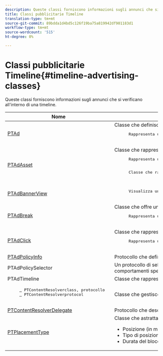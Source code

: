 ```yaml
---
description: Queste classi forniscono informazioni sugli annunci che si verificano all'interno di una timeline.
title: Classi pubblicitarie Timeline
translation-type: tm+mt
source-git-commit: 89bdda1d4bd5c126f19ba75a819942df901183d1
workflow-type: tm+mt
source-wordcount: '515'
ht-degree: 0%

---
```



# Classi pubblicitarie Timeline{#timeline-advertising-classes}

Queste classi forniscono informazioni sugli annunci che si verificano all&#39;interno di una timeline.

<table frame="all" colsep="1" rowsep="1" id="table_1A59E777BA99466793D586286F19E933"> 
 <thead> 
  <tr rowsep="1"> 
   <th colname="1" class="entry"> Nome </th> 
   <th colname="2" class="entry"> Descrizione </th> 
  </tr> 
 </thead>
 <tbody> 
  <tr rowsep="1"> 
   <td colname="1"><a href="https://help.adobe.com/en_US/primetime/api/psdk/appledoc/Classes/PTAd.html" format="html" scope="external"> PTAd</a> </td> 
   <td colname="2">Classe che definisce l’astrazione dell’annuncio e contiene tutte le informazioni sull’annuncio. È definito da un ID univoco, una durata e un MediaResource. MediaResource contiene l'URL in cui si trova il contenuto effettivo dell'annuncio. 
    <pre>
      Rappresenta una risorsa lineare primaria unita al contenuto. Facoltativamente, può contenere una serie di risorse correlate che devono essere visualizzate insieme alla risorsa lineare.
    </pre> </td> 
  </tr> 
  <tr rowsep="1"> 
   <td colname="1"> <a href="https://help.adobe.com/en_US/primetime/api/psdk/appledoc/Classes/PTAdAsset.html" format="html" scope="external"> PTAdAsset</a> </td> 
   <td colname="2">Classe che rappresenta una risorsa da visualizzare. 
    <pre>
      Rappresenta una risorsa da visualizzare.
    </pre> 
    <pre>
      Classe che rappresenta una risorsa pubblicitaria.
    </pre> </td> 
  </tr> 
  <tr rowsep="1"> 
   <td colname="1"><a href="https://help.adobe.com/en_US/primetime/api/psdk/appledoc/Classes/PTAdBannerView.html" format="html" scope="external"> PTAdBannerView</a> </td> 
   <td colname="2">
    <pre>
      Visualizza una risorsa banner. L'applicazione deve creare una nuova istanza di questa classe di utilità, impostare la risorsa banner e aggiungerla a una visualizzazione. Il tracciamento delle impression e dei clic per il banner è gestito internamente da questa classe.
    </pre> </td> 
  </tr> 
  <tr rowsep="1"> 
   <td colname="1"> <a href="https://help.adobe.com/en_US/primetime/api/psdk/appledoc/Classes/PTAdBreak.html" format="html" scope="external"> PTAdBreak</a> </td> 
   <td colname="2">Classe che offre una visualizzazione unificata su diversi annunci che verranno riprodotti ad un certo punto durante la riproduzione. 
    <pre>
      Rappresenta una sequenza continua di annunci inseriti nel contenuto.
    </pre> </td> 
  </tr> 
  <tr rowsep="1"> 
   <td colname="1"> <a href="https://help.adobe.com/en_US/primetime/api/psdk/appledoc/Classes/PTAdClick.html" format="html" scope="external"> PTAdClick</a> </td> 
   <td colname="2">Classe che rappresenta un’istanza di clic associata a una risorsa. Questa istanza contiene informazioni sull’URL di click-through e sul titolo che possono essere utilizzati per fornire informazioni aggiuntive all’utente. 
    <pre>
      Rappresenta un’istanza di clic associata a una risorsa. Questa istanza contiene informazioni sull’URL di click-through e sul titolo che possono essere utilizzati per fornire informazioni aggiuntive all’utente.
    </pre> </td> 
  </tr> 
  <tr rowsep="1"> 
   <td colname="1"><a href="https://help.adobe.com/en_US/primetime/api/psdk/appledoc/Classes/PTAdPolicyInfo.html" format="html" scope="external"> PTAdPolicyInfo</a> </td> 
   <td colname="2"> Protocollo che definisce le proprietà per le chiamate API AdPolicySelector. Queste proprietà forniscono il contesto per applicare ogni comportamento pubblicitario. </td> 
  </tr> 
  <tr rowsep="1"> 
   <td colname="1">PTAdPolicySelector</td> 
   <td colname="2"> Un protocollo di selezione dei criteri per gli annunci per l’applicazione dei comportamenti degli annunci. Le applicazioni possono conformarsi a questo protocollo implementando tutti i metodi richiesti o estendendo la classe di selettore dei criteri predefinita esistente per personalizzare comportamenti specifici. </td> 
  </tr> 
  <tr rowsep="1"> 
   <td colname="1"> PTAdTimeline</td> 
   <td colname="2"> Classe che rappresenta la timeline delle interruzioni all’interno del contenuto. </td> 
  </tr> 
  <tr rowsep="1"> 
   <td colname="1"> 
    <pre>
     <a href="https://help.adobe.com/en_US/primetime/api/psdk/appledoc/Classes/PTContentResolver.html" format="html" scope="external"> </a> PTContentResolverclass, protocollo  
     <a href="https://help.adobe.com/en_US/primetime/api/psdk/appledoc/Protocols/PTContentResolver.html" format="html" scope="external"> </a> PTContentResolverprotocol
    </pre> </td> 
   <td colname="2"> Classe che gestisce la parte di risoluzione degli annunci nel processo decisionale di Adobe Primetime ad. </td> 
  </tr> 
  <tr rowsep="1"> 
   <td colname="1"><a href="https://help.adobe.com/en_US/primetime/api/psdk/appledoc/Protocols/PTContentResolverDelegate.html" format="html" scope="external"> PTContentResolverDelegate</a> </td> 
   <td colname="2"> Protocollo che descrive i metodi che il risolutore di contenuti personalizzato ( <span class="codeph"> PTContentResolver</span> ) deve utilizzare per comunicare al delegato lo stato di risoluzione del contenuto. </td> 
  </tr> 
  <tr rowsep="0"> 
   <td colname="1"> <a href="https://help.adobe.com/en_US/primetime/api/psdk/appledoc/Constants/PTPlacementType.html" format="html" scope="external"> PTPlacementType</a> </td> 
   <td colname="2">Classe che astratta una richiesta di informazioni sul posizionamento. A ogni annuncio risolto deve essere collegata una sola informazione di posizionamento. Le informazioni sul posizionamento descrivono dove l’annuncio deve essere inserito nella timeline. Contiene informazioni quali: 
    <ul id="ul_A9105A78F0C24488BCD5E3F2EE62A3EE"> 
     <li id="li_01E968A4330D4B40BA1EB6F4A6000FFD">Posizione (in ms) </li> 
     <li id="li_A3DC9498BEE14FBA9E7A5D26874F3984">Tipo di posizionamento (pre-roll, mid-roll o post-roll) </li> 
     <li id="li_4B9094DD318B4792854A377CC6064232">Durata del blocco di contenuto principale che sta per essere sostituito </li> 
    </ul> </td> 
  </tr> 
 </tbody> 
</table>

